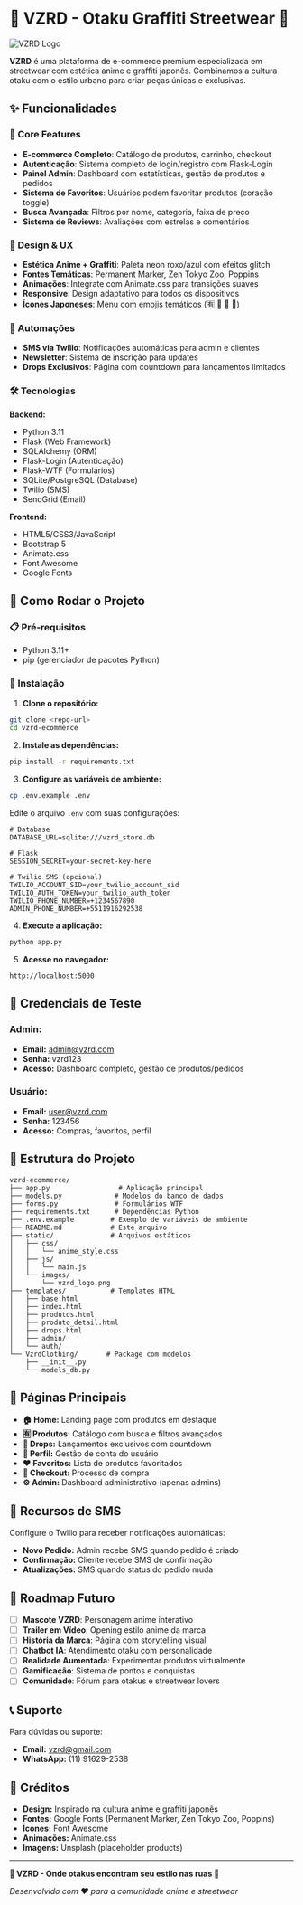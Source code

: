 # 🏮 VZRD - Otaku Graffiti Streetwear 🎌

![VZRD Logo](static/images/vzrd_logo.png)

**VZRD** é uma plataforma de e-commerce premium especializada em streetwear com estética anime e graffiti japonês. Combinamos a cultura otaku com o estilo urbano para criar peças únicas e exclusivas.

## ✨ Funcionalidades

### 🎯 Core Features
- **E-commerce Completo**: Catálogo de produtos, carrinho, checkout
- **Autenticação**: Sistema completo de login/registro com Flask-Login
- **Painel Admin**: Dashboard com estatísticas, gestão de produtos e pedidos
- **Sistema de Favoritos**: Usuários podem favoritar produtos (coração toggle)
- **Busca Avançada**: Filtros por nome, categoria, faixa de preço
- **Sistema de Reviews**: Avaliações com estrelas e comentários

### 🎨 Design & UX
- **Estética Anime + Graffiti**: Paleta neon roxo/azul com efeitos glitch
- **Fontes Temáticas**: Permanent Marker, Zen Tokyo Zoo, Poppins
- **Animações**: Integrate com Animate.css para transições suaves
- **Responsive**: Design adaptativo para todos os dispositivos
- **Ícones Japoneses**: Menu com emojis temáticos (🈶 🏮 🎌 📮)

### 📱 Automações
- **SMS via Twilio**: Notificações automáticas para admin e clientes
- **Newsletter**: Sistema de inscrição para updates
- **Drops Exclusivos**: Página com countdown para lançamentos limitados

### 🛠 Tecnologias

**Backend:**
- Python 3.11
- Flask (Web Framework)
- SQLAlchemy (ORM)
- Flask-Login (Autenticação)
- Flask-WTF (Formulários)
- SQLite/PostgreSQL (Database)
- Twilio (SMS)
- SendGrid (Email)

**Frontend:**
- HTML5/CSS3/JavaScript
- Bootstrap 5
- Animate.css
- Font Awesome
- Google Fonts

## 🚀 Como Rodar o Projeto

### 📋 Pré-requisitos
- Python 3.11+
- pip (gerenciador de pacotes Python)

### 🔧 Instalação

1. **Clone o repositório:**
```bash
git clone <repo-url>
cd vzrd-ecommerce
```

2. **Instale as dependências:**
```bash
pip install -r requirements.txt
```

3. **Configure as variáveis de ambiente:**
```bash
cp .env.example .env
```

Edite o arquivo `.env` com suas configurações:
```env
# Database
DATABASE_URL=sqlite:///vzrd_store.db

# Flask
SESSION_SECRET=your-secret-key-here

# Twilio SMS (opcional)
TWILIO_ACCOUNT_SID=your_twilio_account_sid
TWILIO_AUTH_TOKEN=your_twilio_auth_token
TWILIO_PHONE_NUMBER=+1234567890
ADMIN_PHONE_NUMBER=+5511916292538
```

4. **Execute a aplicação:**
```bash
python app.py
```

5. **Acesse no navegador:**
```
http://localhost:5000
```

## 👤 Credenciais de Teste

### Admin:
- **Email:** admin@vzrd.com
- **Senha:** vzrd123
- **Acesso:** Dashboard completo, gestão de produtos/pedidos

### Usuário:
- **Email:** user@vzrd.com  
- **Senha:** 123456
- **Acesso:** Compras, favoritos, perfil

## 📁 Estrutura do Projeto

```
vzrd-ecommerce/
├── app.py                 # Aplicação principal
├── models.py             # Modelos do banco de dados
├── forms.py              # Formulários WTF
├── requirements.txt      # Dependências Python
├── .env.example         # Exemplo de variáveis de ambiente
├── README.md            # Este arquivo
├── static/              # Arquivos estáticos
│   ├── css/
│   │   └── anime_style.css
│   ├── js/
│   │   └── main.js
│   └── images/
│       └── vzrd_logo.png
├── templates/           # Templates HTML
│   ├── base.html
│   ├── index.html
│   ├── produtos.html
│   ├── produto_detail.html
│   ├── drops.html
│   ├── admin/
│   └── auth/
└── VzrdClothing/       # Package com modelos
    ├── __init__.py
    └── models_db.py
```

## 🎌 Páginas Principais

- **🏠 Home:** Landing page com produtos em destaque
- **🈶 Produtos:** Catálogo com busca e filtros avançados  
- **🏮 Drops:** Lançamentos exclusivos com countdown
- **👤 Perfil:** Gestão de conta do usuário
- **❤️ Favoritos:** Lista de produtos favoritados
- **🛒 Checkout:** Processo de compra
- **⚙️ Admin:** Dashboard administrativo (apenas admins)

## 📱 Recursos de SMS

Configure o Twilio para receber notificações automáticas:

- **Novo Pedido:** Admin recebe SMS quando pedido é criado
- **Confirmação:** Cliente recebe SMS de confirmação
- **Atualizações:** SMS quando status do pedido muda

## 🎯 Roadmap Futuro

- [ ] **Mascote VZRD**: Personagem anime interativo
- [ ] **Trailer em Vídeo**: Opening estilo anime da marca
- [ ] **História da Marca**: Página com storytelling visual
- [ ] **Chatbot IA**: Atendimento otaku com personalidade
- [ ] **Realidade Aumentada**: Experimentar produtos virtualmente
- [ ] **Gamificação**: Sistema de pontos e conquistas
- [ ] **Comunidade**: Fórum para otakus e streetwear lovers

## 📞 Suporte

Para dúvidas ou suporte:
- **Email:** vzrd@gmail.com
- **WhatsApp:** (11) 91629-2538

## 🎨 Créditos

- **Design:** Inspirado na cultura anime e graffiti japonês
- **Fontes:** Google Fonts (Permanent Marker, Zen Tokyo Zoo, Poppins)
- **Ícones:** Font Awesome
- **Animações:** Animate.css
- **Imagens:** Unsplash (placeholder products)

---

**🎌 VZRD - Onde otakus encontram seu estilo nas ruas 🏮**

*Desenvolvido com ❤️ para a comunidade anime e streetwear*